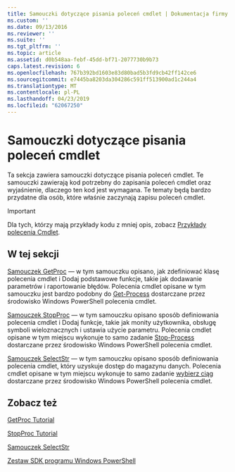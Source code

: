 ```yaml
---
title: Samouczki dotyczące pisania poleceń cmdlet | Dokumentacja firmy Microsoft
ms.custom: ''
ms.date: 09/13/2016
ms.reviewer: ''
ms.suite: ''
ms.tgt_pltfrm: ''
ms.topic: article
ms.assetid: d0b548aa-febf-45dd-bf71-2077730b9b73
caps.latest.revision: 6
ms.openlocfilehash: 767b392bd1603e83d80bad5b3fd9cb42ff142ce6
ms.sourcegitcommit: e7445ba8203da304286c591ff513900ad1c244a4
ms.translationtype: MT
ms.contentlocale: pl-PL
ms.lasthandoff: 04/23/2019
ms.locfileid: "62067250"
---
```

# <a name="tutorials-for-writing-cmdlets"></a>Samouczki dotyczące pisania poleceń cmdlet

Ta sekcja zawiera samouczki dotyczące pisania poleceń cmdlet. Te samouczki zawierają kod potrzebny do zapisania poleceń cmdlet oraz wyjaśnienie, dlaczego ten kod jest wymagana. Te tematy będą bardzo przydatne dla osób, które właśnie zaczynają zapisu poleceń cmdlet.

> [!IMPORTANT]
> Dla tych, którzy mają przykłady kodu z mniej opis, zobacz [Przykłady polecenia Cmdlet](./cmdlet-samples.md).

## <a name="in-this-section"></a>W tej sekcji

[Samouczek GetProc](./getproc-tutorial.md) — w tym samouczku opisano, jak zdefiniować klasę polecenia cmdlet i Dodaj podstawowe funkcje, takie jak dodawanie parametrów i raportowanie błędów. Polecenia cmdlet opisane w tym samouczku jest bardzo podobny do [Get-Process](/powershell/module/Microsoft.PowerShell.Management/Get-Process) dostarczane przez środowisko Windows PowerShell polecenia cmdlet.

[Samouczek StopProc](./stopproc-tutorial.md) — w tym samouczku opisano sposób definiowania polecenia cmdlet i Dodaj funkcje, takie jak monity użytkownika, obsługę symboli wieloznacznych i ustawia użycie parametru. Polecenia cmdlet opisane w tym miejscu wykonuje to samo zadanie [Stop-Process](/powershell/module/Microsoft.PowerShell.Management/Stop-Process) dostarczane przez środowisko Windows PowerShell polecenia cmdlet.

[Samouczek SelectStr](./selectstr-tutorial.md) — w tym samouczku opisano sposób definiowania polecenia cmdlet, który uzyskuje dostęp do magazynu danych. Polecenia cmdlet opisane w tym miejscu wykonuje to samo zadanie [wybierz ciąg](/powershell/module/microsoft.powershell.utility/select-string) dostarczane przez środowisko Windows PowerShell polecenia cmdlet.

## <a name="see-also"></a>Zobacz też

[GetProc Tutorial](./getproc-tutorial.md)

[StopProc Tutorial](./stopproc-tutorial.md)

[Samouczek SelectStr](./selectstr-tutorial.md)

[Zestaw SDK programu Windows PowerShell](../windows-powershell-reference.md)
